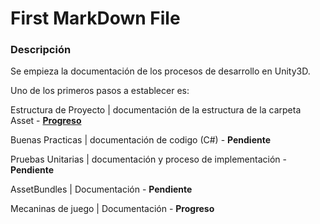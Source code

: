 First MarkDown File
===
### Descripción
Se empieza la documentación de los procesos de desarrollo en Unity3D.

Uno de los primeros pasos a establecer es:

Estructura de Proyecto | documentación de la estructura de la carpeta Asset - **[Progreso](./unityStructure.md)**

Buenas Practicas | documentación de codigo (C#) - **Pendiente**

Pruebas Unitarias | documentación y proceso de implementación - **Pendiente**

AssetBundles | Documentación - **Pendiente**

Mecaninas de juego | Documentación - **Progreso**